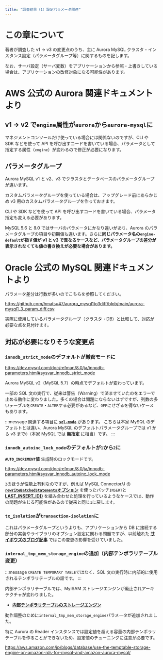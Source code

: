 ```yaml
---
title: "調査結果（1）設定パラメータ関連"
---
```

# この章について

著者が調査した v1 → v3 の変更点のうち、主に Aurora MySQL クラスタ・インスタンス設定（パラメータグループ等）に関するものを記します。

なお、サーバ設定（サーバ変数）をアプリケーションから参照・上書きしている場合は、アプリケーションの改修対象になる可能性があります。

# AWS 公式の Aurora 関連ドキュメントより

## v1 → v2 で`engine`属性が`aurora`から`aurora-mysql`に

マネジメントコンソールだけ使っている場合には関係ないのですが、CLI や SDK などを使って API を呼び出すコードを書いている場合、パラメータとして指定する属性（`engine`）が変わるので修正が必要になります。

## パラメータグループ

Aurora MySQL v1 と v2、v3 でクラスタとデータベースのパラメータグループが違います。

カスタムパラメータグループを使っている場合は、アップグレード前にあらかじめ v3 用のカスタムパラメータグループを作っておきます。

CLI や SDK などを使って API を呼び出すコードを書いている場合、パラメータ指定も変える必要があります。

MySQL 5.6 と 8.0 ではサーバのパラメータにかなり違いがあり、Aurora のパラメータグループの項目や初期値も違います。さらに**同じパラメータ名の`engine-default`が指す値が v1 と v3 で異なるケースなど、パラメータグループの差分が表示されなくても値の書き換えが必要な場合があります。**

# Oracle 公式の MySQL 関連ドキュメントより

パラメータ差分は行数が多いのでこちらを参照してください。

https://github.com/hmatsu47/aurora_mysql1to3diff/blob/main/aurora-mysql1_3_param_diff.csv

実際に使用しているパラメータグループ（クラスタ・DB）と比較して、対応が必要な点を見付けます。

## 対応が必要になりそうな変更点

### `innodb_strict_mode`のデフォルトが厳密モードに

https://dev.mysql.com/doc/refman/8.0/ja/innodb-parameters.html#sysvar_innodb_strict_mode

Aurora MySQL v2（MySQL 5.7）の時点でデフォルトが変わっています。

一部の SQL 文の実行で、従来は警告（Warning）で済ませていたのをエラーで止める動作に変わりました。多くの場合は問題にならないはずですが、列数の多いテーブルを`CREATE`・`ALTER`する必要があるなど、`OFF`にせざるを得ないケースもあります。

:::message
関連する項目に **[`sql-mode`](https://dev.mysql.com/doc/refman/8.0/ja/sql-mode.html)** があります。
こちらは本家 MySQL のデフォルトとは違い、Aurora MySQL のデフォルトパラメータグループでは v1 から v3 まで`0`（本家 MySQL では **無指定** に相当）です。
:::

### `innodb_autoinc_lock_mode`のデフォルトが`1`から`2`に

**`AUTO_INCREMENT`値** 生成時のロックモードです。

https://dev.mysql.com/doc/refman/8.0/ja/innodb-parameters.html#sysvar_innodb_autoinc_lock_mode

`2`のほうが性能上有利なのですが、例えば MySQL Connector/J の **[`rewriteBatchedStatements`オプション](https://dev.mysql.com/doc/connector-j/8.0/en/connector-j-connp-props-performance-extensions.html#cj-conn-prop_rewriteBatchedStatements)** を使ったバッチ`INSERT`と **[LAST_INSERT_ID()](https://dev.mysql.com/doc/refman/8.0/ja/information-functions.html#function_last-insert-id)** を組み合わせた処理を行っているようなケースでは、動作の問題が生じる可能性があるので従来と同じ`1`に戻します。

### `tx_isolation`が`transaction-isolation`に

これはパラメータグループというよりも、アプリケーションから DB に接続する部分の実装やライブラリのオプション設定に関わる問題ですが、以前触れた **[サイボウズのブログ記事](https://blog.cybozu.io/entry/2021/05/24/175000#%E3%83%88%E3%83%A9%E3%83%B3%E3%82%B6%E3%82%AF%E3%82%B7%E3%83%A7%E3%83%B3%E5%88%86%E9%9B%A2%E3%83%AC%E3%83%99%E3%83%AB%E3%82%92%E8%A8%AD%E5%AE%9A%E3%81%99%E3%82%8B%E5%A4%89%E6%95%B0%E5%90%8D%E3%81%AE%E5%A4%89%E6%9B%B4)** ではこの変更の影響を受けていました。


### `internal_tmp_mem_storage_engine`の追加（内部テンポラリテーブル変更）

:::message
`CREATE TEMPORARY TABLE`ではなく、SQL 文の実行時に内部的に使用されるテンポラリテーブルの話です。
:::

内部テンポラリテーブルでは、MyISAM ストレージエンジンが廃止されアーキテクチャが変わりました。

- **[内部テンポラリテーブルのストレージエンジン](https://docs.aws.amazon.com/ja_jp/AmazonRDS/latest/AuroraUserGuide/AuroraMySQL.MySQL80.html#AuroraMySQL.mysql80-internal-temp-tables-engine)**

動作調整のために`internal_tmp_mem_storage_engine`パラメータが追加されました。

特に Aurora の Reader インスタンスでは設定値を超える容量の内部テンポラリテーブルを作ることができないため、設定値のチューニングに注意が必要です。

https://aws.amazon.com/jp/blogs/database/use-the-temptable-storage-engine-on-amazon-rds-for-mysql-and-amazon-aurora-mysql/